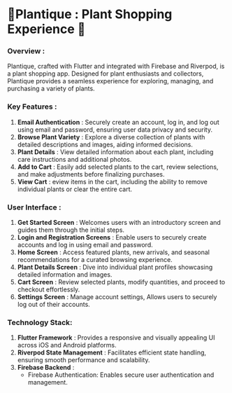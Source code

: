 # 🌿Plantique : Plant Shopping Experience 🌱

### Overview :

Plantique, crafted with Flutter and integrated with Firebase and Riverpod, is a plant shopping app. Designed for plant enthusiasts and collectors, Plantique provides a seamless experience for exploring, managing, and purchasing a variety of plants.

### Key Features :

1. **Email Authentication** : Securely create an account, log in, and log out using email and password, ensuring user data privacy and security.
2. **Browse Plant Variety** : Explore a diverse collection of plants with detailed descriptions and images, aiding informed decisions.
3. **Plant Details** : View detailed information about each plant, including care instructions and additional photos.
4. **Add to Cart** : Easily add selected plants to the cart, review selections, and make adjustments before finalizing purchases.
5. **View Cart** : eview items in the cart, including the ability to remove individual plants or clear the entire cart.

### User Interface :

1. **Get Started Screen** : Welcomes users with an introductory screen and guides them through the initial steps.
2. **Login and Registration Screens** : Enable users to securely create accounts and log in using email and password.
3. **Home Screen** : Access featured plants, new arrivals, and seasonal recommendations for a curated browsing experience.
4. **Plant Details Screen** : Dive into individual plant profiles showcasing detailed information and images.
5. **Cart Screen** : Review selected plants, modify quantities, and proceed to checkout effortlessly.
6. **Settings Screen** : Manage account settings, Allows users to securely log out of their accounts.

### Technology Stack:
1. **Flutter Framework** : Provides a responsive and visually appealing UI across iOS and Android platforms.
2. **Riverpod State Management** : Facilitates efficient state handling, ensuring smooth performance and scalability.
3. **Firebase Backend** :
    - Firebase Authentication: Enables secure user authentication and management.
